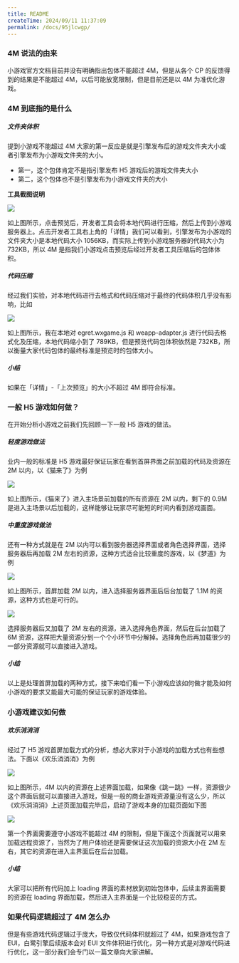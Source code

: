 ```yaml
---
title: README
createTime: 2024/09/11 11:37:09
permalink: /docs/95jlcwgp/
---
```


### 4M 说法的由来

小游戏官方文档目前并没有明确指出包体不能超过 4M，但是从各个 CP 的反馈得到的结果是不能超过 4M，以后可能放宽限制，但是目前还是以 4M 为准优化游戏。

### 4M 到底指的是什么

##### 文件夹体积

提到小游戏不能超过 4M 大家的第一反应是就是引擎发布后的游戏文件夹大小或者引擎发布为小游戏文件夹的大小。

* 第一，这个包体肯定不是指引擎发布 H5 游戏后的游戏文件夹大小
* 第二，这个包体也不是引擎发布为小游戏文件夹的大小

__工具截图说明__

![](tool1.png)

如上图所示，点击预览后，开发者工具会将本地代码进行压缩，然后上传到小游戏服务器上。点击开发者工具右上角的「详情」我们可以看到，引擎发布为小游戏的文件夹大小是本地代码大小 1056KB，而实际上传到小游戏服务器的代码大小为 732KB，所以 4M 是指我们小游戏点击预览后经过开发者工具压缩后的包体体积。

##### 代码压缩

经过我们实验，对本地代码进行去格式和代码压缩对于最终的代码体积几乎没有影响，比如

![](tool2.png)

如上图所示，我在本地对 egret.wxgame.js 和 weapp-adapter.js 进行代码去格式化及压缩，本地代码缩小到了 789KB，但是预览代码包体积依然是 732KB，所以衡量大家代码包体的最终标准是预览时的包体大小。

##### 小结

如果在「详情」-「上次预览」的大小不超过 4M 即符合标准。

### 一般 H5 游戏如何做？

在开始分析小游戏之前我们先回顾一下一般 H5 游戏的做法。

##### 轻度游戏做法

业内一般的标准是 H5 游戏最好保证玩家在看到首屏界面之前加载的代码及资源在 2M 以内，以《猫来了》为例

![](tool3.png)

如上图所示，《猫来了》进入主场景前加载的所有资源在 2M 以内，剩下的 0.9M 是进入主场景以后加载的，这样能够让玩家尽可能短的时间内看到游戏画面。

##### 中重度游戏做法

还有一种方式就是在 2M 以内可以看到服务器选择界面或者角色选择界面，选择服务器后再加载 2M 左右的资源，这种方式适合比较重度的游戏，以《梦道》为例

![](tool4.png)

如上图所示，首屏加载 2M 以内，进入选择服务器界面后后台加载了 1.1M 的资源，这种方式也是可行的。

![](tool5.png)

选择服务器后又加载了 2M 左右的资源，进入选择角色界面，然后在后台加载了 6M 资源，这样把大量资源分到一个个小环节中分解掉。选择角色后再加载很少的一部分资源就可以直接进入游戏。

##### 小结

以上是处理首屏加载的两种方式，接下来咱们看一下小游戏应该如何做才能及如何小游戏的要求又能最大可能的保证玩家的游戏体验。

### 小游戏建议如何做

##### 欢乐消消消

经过了 H5 游戏首屏加载方式的分析，想必大家对于小游戏的加载方式也有些想法。下面以《欢乐消消消》为例

![](mobile1.jpg)

如上图所示，4M 以内的资源在上述界面加载，如果像《跳一跳》一样，资源很少这个界面后就可以直接进入游戏，但是一般的商业游戏资源量没有这么少，所以《欢乐消消消》上述页面加载完毕后，启动了游戏本身的加载页面如下图

![](mobile2.jpg)

第一个界面需要遵守小游戏不能超过 4M 的限制，但是下面这个页面就可以用来加载远程资源了，当然为了用户体验还是需要保证这次加载的资源大小在 2M 左右，其它的资源在进入主界面后在后台加载。

##### 小结

大家可以把所有代码加上 loading 界面的素材放到初始包体中，后续主界面需要的资源在 loading 界面加载，然后进入主界面是一个比较稳妥的方式。

### 如果代码逻辑超过了 4M 怎么办

但是有些游戏代码逻辑过于庞大，导致仅代码体积就超过了 4M，如果游戏包含了 EUI，白鹭引擎后续版本会对 EUI 文件体积进行优化，另一种方式是对游戏代码进行优化，这一部分我们会专门以一篇文章向大家讲解。
